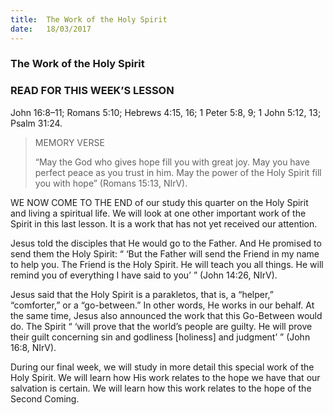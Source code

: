 ```yaml
---
title:  The Work of the Holy Spirit
date:   18/03/2017
---
```


### The Work of the Holy Spirit

### READ FOR THIS WEEK’S LESSON
John 16:8–11; Romans 5:10; Hebrews 4:15, 16; 1 Peter 5:8, 9; 1 John 5:12, 13; Psalm 31:24.

> <p>MEMORY VERSE</p>
> “May the God who gives hope fill you with great joy. May you have perfect peace as you trust in him. May the power of the Holy Spirit fill you with hope” (Romans 15:13, NIrV).

WE NOW COME TO THE END of our study this quarter on the Holy Spirit and living a spiritual life. We will look at one other important work of the Spirit in this last lesson. It is a work that has not yet received our attention. 

Jesus told the disciples that He would go to the Father. And He promised to send them the Holy Spirit: “ ‘But the Father will send the Friend in my name to help you. The Friend is the Holy Spirit. He will teach you all things. He will remind you of everything I have said to you’ ” (John 14:26, NIrV). 

Jesus said that the Holy Spirit is a parakletos, that is, a “helper,” “comforter,” or a “go-between.” In other words, He works in our behalf. At the same time, Jesus also announced the work that this Go-Between would do. The Spirit “ ‘will prove that the world’s people are guilty. He will prove their guilt concerning sin and godliness [holiness] and judgment’ ” (John 16:8, NIrV). 

During our final week, we will study in more detail this special work of the Holy Spirit. We will learn how His work relates to the hope we have that our salvation is certain. We will learn how this work relates to the hope of the Second Coming. 
